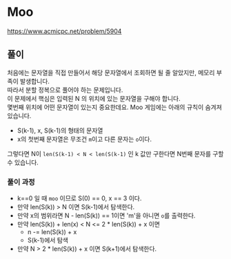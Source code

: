 # Moo 
https://www.acmicpc.net/problem/5904

## 풀이

처음에는 문자열을 직접 만들어서 해당 문자열에서 조회하면 될 줄 알았지만, 메모리 부족이 발생합니다.\
따라서 분할 정복으로 풀어야 하는 문제입니다.\
이 문제에서 핵심은 입력된 N 의 위치에 있는 문자열을 구해야 합니다.\
몇번째 위치에 어떤 문자열이 있는지 중요한데요. Moo 게임에는 아래의 규칙이 숨겨져 있습니다.
- S(k-1), x, S(k-1)의 형태의 문자열
- x의 첫번째 문자열은 무조건 `m`이고 다른 문자는 `o`이다.

그렇다면 N이 `len(S(k-1) < N < len(S(k-1)` 인 k 값만 구한다면 N번째 문자를 구할 수 있습니다.

### 풀이 과정
- k==0 일 때 `moo` 이므로 S(0) == 0, x == 3 이다.
- 만약 len(S(k)) > N 이면 S(k-1)에서 탐색한다.
- 만약 x의 범위라면 N - len(S(k)) == 1이면 'm'을 아니면 `o`를 출력한다.
- 만약 len(S(k)) + len(x) < N <= 2 * len(S(k)) + x 이면
  - n -= len(S(k)) + x
  - S(k-1)에서 탐색
- 만약 N > 2 * len(S(k)) + x 이면 S(k+1)에서 탐색한다.
